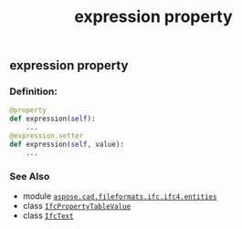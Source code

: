 ﻿---
title: expression property
second_title: Aspose.CAD for Python via .NET API References
description: 
type: docs
weight: 90
url: /python-net/aspose.cad.fileformats.ifc.ifc4.entities/ifcpropertytablevalue/expression/
is_root: false
---

## expression property

### Definition:
```python
@property
def expression(self):
    ...
@expression.setter
def expression(self, value):
    ...
```

### See Also
* module [`aspose.cad.fileformats.ifc.ifc4.entities`](../../)
* class [`IfcPropertyTableValue`](/cad/python-net/aspose.cad.fileformats.ifc.ifc4.entities/ifcpropertytablevalue)
* class [`IfcText`](/cad/python-net/aspose.cad.fileformats.ifc.ifc4.types/ifctext)
